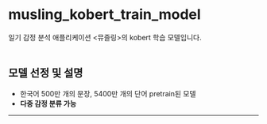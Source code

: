 # musling_kobert_train_model
일기 감정 분석 애플리케이션 &lt;뮤즐링>의 kobert 학습 모델입니다.
<br/>
<br/>
## 모델 선정 및 설명 
* 한국어 500만 개의 문장, 5400만 개의 단어 pretrain된 모델
* **다중 감정 분류 가능**
* **
